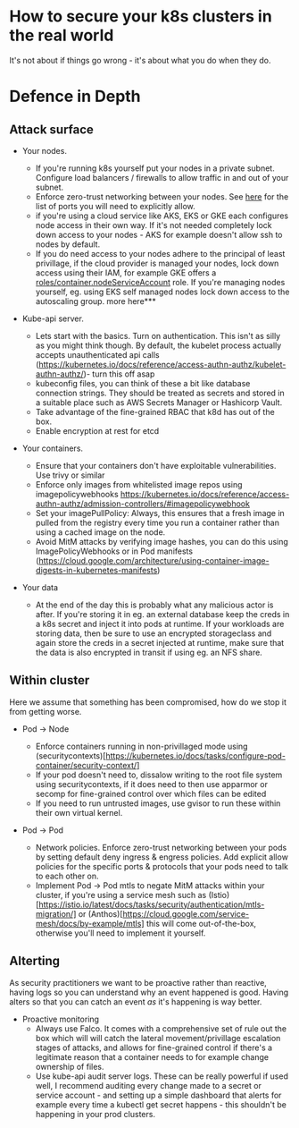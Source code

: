 # How to secure your k8s clusters in the real world

It's not about if things go wrong - it's about what you do when they do.
# Defence in Depth
## Attack surface
* Your nodes. 
    * If you're running k8s yourself put your nodes in a private subnet. Configure load balancers / firewalls to allow traffic in and out of your subnet.
    * Enforce zero-trust networking between your nodes. See [here](https://kubernetes.io/docs/reference/ports-and-protocols/) for the list of ports you will need to explicitly allow.
    * if you're using a cloud service like AKS, EKS or GKE each configures node access in their own way. If it's not needed completely lock down access to your nodes - AKS for example doesn't allow ssh to nodes by default.
    * If you do need access to your nodes adhere to the principal of least privillage, if the cloud provider is managed your nodes, lock down access using their IAM, for example GKE offers a [roles/container.nodeServiceAccount](https://cloud.google.com/kubernetes-engine/docs/how-to/iam#predefined) role. If you're managing nodes yourself, eg. using EKS self managed nodes lock down access to the autoscaling group. more here***

* Kube-api server. 
    * Lets start with the basics. Turn on authentication. This isn't as silly as you might think though. By default, the kubelet process actually accepts unauthenticated api calls (https://kubernetes.io/docs/reference/access-authn-authz/kubelet-authn-authz/)- turn this off asap
    * kubeconfig files, you can think of these a bit like database connection strings. They should be treated as secrets and stored in a suitable place such as AWS Secrets Manager or Hashicorp Vault.
    * Take advantage of the fine-grained RBAC that k8d has out of the box.
    * Enable encryption at rest for etcd

* Your containers.
    * Ensure that your containers don't have exploitable vulnerabilities. Use trivy or similar
    * Enforce only images from whitelisted image repos using imagepolicywebhooks https://kubernetes.io/docs/reference/access-authn-authz/admission-controllers/#imagepolicywebhook
    * Set your imagePullPolicy: Always, this ensures that a fresh image in pulled from the registry every time you run a container rather than using a cached image on the node.
    * Avoid MitM attacks by verifying image hashes, you can do this using ImagePolicyWebhooks or in Pod manifests (https://cloud.google.com/architecture/using-container-image-digests-in-kubernetes-manifests)

* Your data
    * At the end of the day this is probably what any malicious actor is after. If you're storing it in eg. an external database keep the creds in a k8s secret and inject it into pods at runtime. If your workloads are storing data, then be sure to use an encrypted storageclass and again store the creds in a secret injected at runtime, make sure that the data is also encrypted in transit if using eg. an NFS share.

## Within cluster
Here we assume that something has been compromised, how do we stop it from getting worse.
* Pod -> Node
    * Enforce containers running in non-privillaged mode using (securitycontexts)[https://kubernetes.io/docs/tasks/configure-pod-container/security-context/]
    * If your pod doesn't need to, dissalow writing to the root file system using securitycontexts, if it does need to then use apparmor or secomp for fine-grained control over which files can be edited
    * If you need to run untrusted images, use gvisor to run these within their own virtual kernel.


* Pod -> Pod 
    * Network policies. Enforce zero-trust networking between your pods by setting default deny ingress & engress policies. Add explicit allow policies for the specific ports & protocols that your pods need to talk to each other on.
    * Implement Pod -> Pod mtls to negate MitM attacks within your cluster, if you're using a service mesh such as (Istio)[https://istio.io/latest/docs/tasks/security/authentication/mtls-migration/] or (Anthos)[https://cloud.google.com/service-mesh/docs/by-example/mtls] this will come out-of-the-box, otherwise you'll need to implement it yourself.

## Alterting
As security practitioners we want to be proactive rather than reactive, having logs so you can understand why an event happened is good. Having alters so that you can catch an event *as* it's happening is way better.
* Proactive monitoring
    * Always use Falco. It comes with a comprehensive set of rule out the box which will will catch the lateral movement/privillage escalation stages of attacks, and allows for fine-grained control if there's a legitimate reason that a container needs to for example change ownership of files.
    * Use kube-api audit server logs. These can be really powerful if used well, I recommend auditing every change made to a secret or service account - and setting up a simple dashboard that alerts for example every time a kubectl get secret happens - this shouldn't be happening in your prod clusters.
